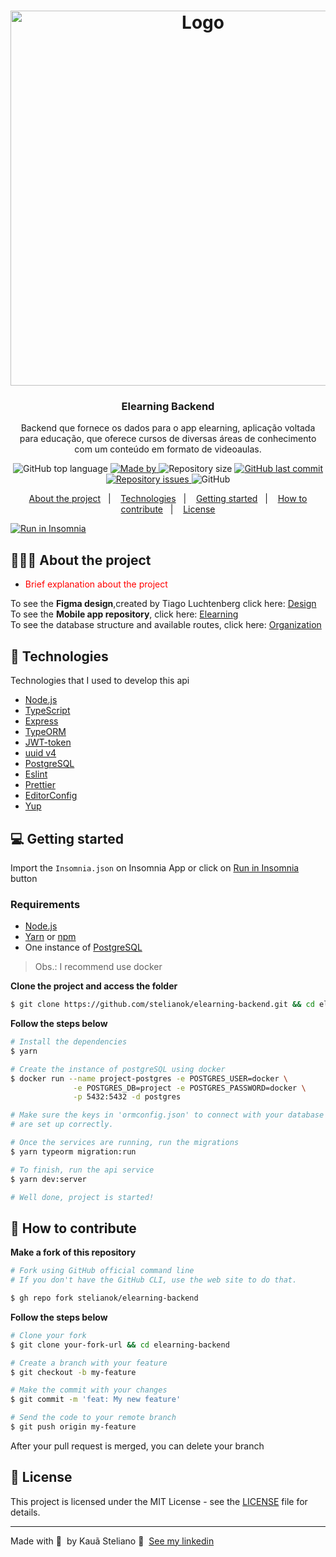 
<h1 align="center">
<img alt="Logo" src="https://i.imgur.com/xZ1xKBr.png" width="600px" />
</h1>

<h3 align="center">
  Elearning Backend
</h3>

<p align="center">
  Backend que fornece os dados para o app elearning, aplicação voltada para educação, que oferece cursos de diversas áreas de conhecimento com um conteúdo em formato de videoaulas.
</p>

<p align="center">
  <img alt="GitHub top language" src="https://img.shields.io/github/languages/top/stelianok/elearning-backend">

  <a href="https://www.linkedin.com/in/kauã-steliano/">
    <img alt="Made by" src="https://img.shields.io/badge/made%20by-Kauã%20Steliano-gree">
  </a>

  <img alt="Repository size" src="https://img.shields.io/github/repo-size/stelianok/elearning-backend">

  <a href="https://github.com/EliasGcf/readme-template/commits/master">
    <img alt="GitHub last commit" src="https://img.shields.io/github/last-commit/stelianok/elearning-backend">
  </a>

  <a href="https://github.com/EliasGcf/readme-template/issues">
    <img alt="Repository issues" src="https://img.shields.io/github/issues/stelianok/elearning-backend">
  </a>

  <img alt="GitHub" src="https://img.shields.io/github/license/stelianok/elearning-backend">
</p>

<p align="center">
  <a href="#-about-the-project">About the project</a>&nbsp;&nbsp;&nbsp;|&nbsp;&nbsp;&nbsp;
  <a href="#-technologies">Technologies</a>&nbsp;&nbsp;&nbsp;|&nbsp;&nbsp;&nbsp;
  <a href="#-getting-started">Getting started</a>&nbsp;&nbsp;&nbsp;|&nbsp;&nbsp;&nbsp;
  <a href="#-how-to-contribute">How to contribute</a>&nbsp;&nbsp;&nbsp;|&nbsp;&nbsp;&nbsp;
  <a href="#-license">License</a>
</p>

<a href="https://insomnia.rest/run/?label=ElearningAPI&uri=https%3A%2F%2Fraw.githubusercontent.com%2Fstelianok%2Felearning-backend%2Fmain%2FInsomnia.json" target="_blank"><img src="https://insomnia.rest/images/run.svg" alt="Run in Insomnia"></a>

## 👨🏻‍💻 About the project

- <p style="color: red;">Brief explanation about the project</p>

To see the **Figma design**,created by Tiago Luchtenberg click here: [Design](https://www.figma.com/file/JwNEWWRIIZ0cHVrNM84Iih/e-learning-Copy?node-id=0%3A1)</br>
To see the **Mobile app repository**, click here: [Elearning](https://github.com/stelianok/elearningApp)</br>
To see the database structure and available routes, click here: [Organization](https://github.com/stelianok/elearning-backend/blob/main/Organization.md)

## 🚀 Technologies

Technologies that I used to develop this api

- [Node.js](https://nodejs.org/en/)
- [TypeScript](https://www.typescriptlang.org/)
- [Express](https://expressjs.com/pt-br/)
- [TypeORM](https://typeorm.io/#/)
- [JWT-token](https://jwt.io/)
- [uuid v4](https://github.com/thenativeweb/uuidv4/)
- [PostgreSQL](https://www.postgresql.org/)
- [Eslint](https://eslint.org/)
- [Prettier](https://prettier.io/)
- [EditorConfig](https://editorconfig.org/)
- [Yup](https://www.npmjs.com/package/yup)


## 💻 Getting started

Import the `Insomnia.json` on Insomnia App or click on [Run in Insomnia](#insomniaButton) button

### Requirements

- [Node.js](https://nodejs.org/en/)
- [Yarn](https://classic.yarnpkg.com/) or [npm](https://www.npmjs.com/)
- One instance of [PostgreSQL](https://www.postgresql.org/)

> Obs.: I recommend use docker

**Clone the project and access the folder**

```bash
$ git clone https://github.com/stelianok/elearning-backend.git && cd elearning-backend
```

**Follow the steps below**

```bash
# Install the dependencies
$ yarn

# Create the instance of postgreSQL using docker
$ docker run --name project-postgres -e POSTGRES_USER=docker \
              -e POSTGRES_DB=project -e POSTGRES_PASSWORD=docker \
              -p 5432:5432 -d postgres

# Make sure the keys in 'ormconfig.json' to connect with your database
# are set up correctly.

# Once the services are running, run the migrations
$ yarn typeorm migration:run

# To finish, run the api service
$ yarn dev:server

# Well done, project is started!
```

## 🤔 How to contribute

**Make a fork of this repository**

```bash
# Fork using GitHub official command line
# If you don't have the GitHub CLI, use the web site to do that.

$ gh repo fork stelianok/elearning-backend
```

**Follow the steps below**

```bash
# Clone your fork
$ git clone your-fork-url && cd elearning-backend

# Create a branch with your feature
$ git checkout -b my-feature

# Make the commit with your changes
$ git commit -m 'feat: My new feature'

# Send the code to your remote branch
$ git push origin my-feature
```

After your pull request is merged, you can delete your branch

## 📝 License

This project is licensed under the MIT License - see the [LICENSE](LICENSE) file for details.

---

Made with 💜 &nbsp;by Kauã Steliano 👋 &nbsp;[See my linkedin](https://www.linkedin.com/in/kauã-steliano/)
